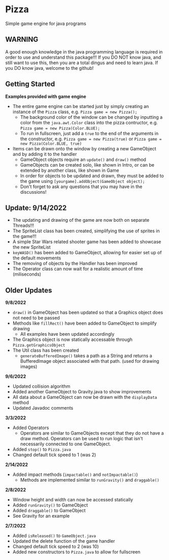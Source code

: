# Pizza
Simple game engine for java programs
## **WARNING** 
A good enough knowledge in the java programming language is required in order to use and understand this package!!! If you DO NOT know java, and still want to use this, then you are a total dingus and need to learn java. If you DO know java, welcome to the github!
## Getting Started
**Examples provided with game engine**
- The entire game engine can be started just by simply creating an instance of the `Pizza` class, e.g. `Pizza game = new Pizza();`
  - The background color of the window can be changed by inputting a color from the `java.awt.Color` class into the pizza contructor, e.g. `Pizza game = new Pizza(Color.BLUE);`
  - To run in fullscreen, just add a `true` to the end of the arguments in the constructor, e.g. `Pizza game = new Pizza(true)` or `Pizza game = new Pizza(Color.BLUE, true)`
- Items can be drawn onto the window by creating a new GameObject and by adding it to the handler
  - GameObject objects require an `update()` and `draw()` method
  - GameObjects can be created solo, like shown in Intro, or can be extended by another class, like shown in Game
  - In order for objects to be updated and drawn, they must be added to the game using `[yourgame].addObject(GameObject object);`
  - Don't forget to ask any questions that you may have in the discussions!
## Update: 9/14/2022
- The updating and drawing of the game are now both on separate Threads!!!
- The SpriteList class has been created, simplifying the use of sprites in the game!!!
- A simple Star Wars related shooter game has been added to showcase the new SpriteList
- `keyWASD()` has been added to GameObject, allowing for easier set up of the default movements
- The removing of objects by the Handler has been improved
- The Operator class can now wait for a realistic amount of time (miliseconds)
## Older Updates
**9/8/2022**
- `draw()` in GameObject has been updated so that a Graphics object does not need to be passed
- Methods like `fillRect()` have been added to GameObject to simplify drawing
  - All examples have been updated accordingly
- The Graphics object is now statically accessable through `Pizza.getGraphicsObject`
- The Util class has been created
  - `generateBufferedImage()` takes a path as a String and returns a BufferedImage object associated with that path. (used for drawing images)

**9/6/2022**
- Updated collision algorithm
- Added another GameObject to Gravity.java to show improvements
- All data about a GameObject can now be drawn with the `displayData` method
- Updated Javadoc comments

**3/3/2022**
- Added Operators
  - Operators are similar to GameObjects except that they do not have a draw method. Operators can be used to run logic that isn't necessarily connected to one GameObject.
- Added `stop()` to `Pizza.java`
- Changed default tick speed to 1 (was 2)

**2/14/2022**
- Added impact methods (`impactable()` and `notImpactable()`)
  - Methods are implemented similar to `runGravity()` and `draggable()`

**2/8/2022**
- Window height and width can now be accessed statically
- Added `runGravity()` to GameObject
- Added `draggable()` to GameObject
- See Gravity for an example

**2/7/2022**
- Added `isReleased()` to `GameObject.java`
- Updated the delete function of the game handler
- Changed default tick speed to 2 (was 10)
- Added new constructors to `Pizza.java` to allow for fullscreen
